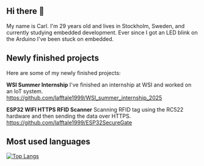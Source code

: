 ## Hi there 👋
My name is Carl. I'm 29 years old and lives in Stockholm, Sweden, and currently studying embedded development. Ever since I got an LED blink on the Arduino I've been stuck on embedded.

## Newly finished projects
Here are some of my newly finished projects:

**WSI Summer Internship**
I've finished an internship at WSI and worked on an IoT system.
https://github.com/lafftale1999/WSI_summer_internship_2025

**ESP32 WIFI HTTPS RFID Scanner**
Scanning RFID tag using the RC522 hardware and then sending the data over HTTPS.
https://github.com/lafftale1999/ESP32SecureGate

## Most used languages
[![Top Langs](https://github-readme-stats.vercel.app/api/top-langs/?username=lafftale1999)](https://github.com/anuraghazra/github-readme-stats)

<!--
**lafftale1999/lafftale1999** is a ✨ _special_ ✨ repository because its `README.md` (this file) appears on your GitHub profile.

Here are some ideas to get you started:

- 🔭 I’m currently working on ...
- 🌱 I’m currently learning ...
- 👯 I’m looking to collaborate on ...
- 🤔 I’m looking for help with ...
- 💬 Ask me about ...
- 📫 How to reach me: ...
- 😄 Pronouns: ...
- ⚡ Fun fact: ...
-->
